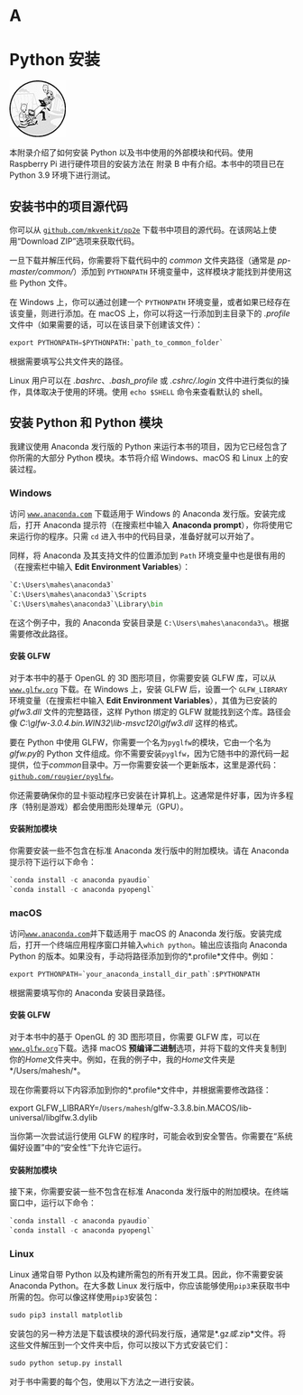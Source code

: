 # A

# Python 安装

![](img/nsp-venkitachalam503045-circle-image.jpg)

本附录介绍了如何安装 Python 以及书中使用的外部模块和代码。使用 Raspberry Pi 进行硬件项目的安装方法在 附录 B 中有介绍。本书中的项目已在 Python 3.9 环境下进行测试。

## 安装书中的项目源代码

你可以从 [`github.com/mkvenkit/pp2e`](https://github.com/mkvenkit/pp2e) 下载书中项目的源代码。在该网站上使用“Download ZIP”选项来获取代码。

一旦下载并解压代码，你需要将下载代码中的 *common* 文件夹路径（通常是 *pp-master/common/*）添加到 `PYTHONPATH` 环境变量中，这样模块才能找到并使用这些 Python 文件。

在 Windows 上，你可以通过创建一个 `PYTHONPATH` 环境变量，或者如果已经存在该变量，则进行添加。在 macOS 上，你可以将这一行添加到主目录下的 *.profile* 文件中（如果需要的话，可以在该目录下创建该文件）：

```py
export PYTHONPATH=$PYTHONPATH:`path_to_common_folder`

```

根据需要填写公共文件夹的路径。

Linux 用户可以在 *.bashrc*、*.bash_profile* 或 *.cshrc/.login* 文件中进行类似的操作，具体取决于使用的环境。使用 `echo $SHELL` 命令来查看默认的 shell。

## 安装 Python 和 Python 模块

我建议使用 Anaconda 发行版的 Python 来运行本书的项目，因为它已经包含了你所需的大部分 Python 模块。本节将介绍 Windows、macOS 和 Linux 上的安装过程。

### Windows

访问 [`www.anaconda.com`](https://www.anaconda.com) 下载适用于 Windows 的 Anaconda 发行版。安装完成后，打开 Anaconda 提示符（在搜索栏中输入 **Anaconda prompt**），你将使用它来运行你的程序。只需 `cd` 进入书中的代码目录，准备好就可以开始了。

同样，将 Anaconda 及其支持文件的位置添加到 `Path` 环境变量中也是很有用的（在搜索栏中输入 **Edit Environment Variables**）：

```py
`C:\Users\mahes\anaconda3`
`C:\Users\mahes\anaconda3`\Scripts
`C:\Users\mahes\anaconda3`\Library\bin

```

在这个例子中，我的 Anaconda 安装目录是 `C:\Users\mahes\anaconda3\`。根据需要修改此路径。

#### 安装 GLFW

对于本书中的基于 OpenGL 的 3D 图形项目，你需要安装 GLFW 库，可以从 [`www.glfw.org`](http://www.glfw.org) 下载。在 Windows 上，安装 GLFW 后，设置一个 `GLFW_LIBRARY` 环境变量（在搜索栏中输入 **Edit Environment Variables**），其值为已安装的 *glfw3.dll* 文件的完整路径，这样 Python 绑定的 GLFW 就能找到这个库。路径会像 *C:\glfw-3.0.4.bin.WIN32\lib-msvc120\glfw3.dll* 这样的格式。

要在 Python 中使用 GLFW，你需要一个名为`pyglfw`的模块，它由一个名为*glfw.py*的 Python 文件组成。你不需要安装`pyglfw`，因为它随书中的源代码一起提供，位于*common*目录中。万一你需要安装一个更新版本，这里是源代码：[`github.com/rougier/pyglfw`](https://github.com/rougier/pyglfw)。

你还需要确保你的显卡驱动程序已安装在计算机上。这通常是件好事，因为许多程序（特别是游戏）都会使用图形处理单元（GPU）。

#### 安装附加模块

你需要安装一些不包含在标准 Anaconda 发行版中的附加模块。请在 Anaconda 提示符下运行以下命令：

```py
`conda install -c anaconda pyaudio`
`conda install -c anaconda pyopengl`

```

### macOS

访问[`www.anaconda.com`](https://www.anaconda.com)并下载适用于 macOS 的 Anaconda 发行版。安装完成后，打开一个终端应用程序窗口并输入`which python`。输出应该指向 Anaconda Python 的版本。如果没有，手动将路径添加到你的*.profile*文件中。例如：

```py
export PYTHONPATH=`your_anaconda_install_dir_path`:$PYTHONPATH

```

根据需要填写你的 Anaconda 安装目录路径。

#### 安装 GLFW

对于本书中的基于 OpenGL 的 3D 图形项目，你需要 GLFW 库，可以在[`www.glfw.org`](http://www.glfw.org)下载。选择 macOS **预编译二进制**选项，并将下载的文件夹复制到你的*Home*文件夹中。例如，在我的例子中，我的*Home*文件夹是*/Users/mahesh/*。

现在你需要将以下内容添加到你的*.profile*文件中，并根据需要修改路径：

export GLFW_LIBRARY=/`Users/mahesh`/glfw-3.3.8.bin.MACOS/lib-universal/libglfw.3.dylib

当你第一次尝试运行使用 GLFW 的程序时，可能会收到安全警告。你需要在“系统偏好设置”中的“安全性”下允许它运行。

#### 安装附加模块

接下来，你需要安装一些不包含在标准 Anaconda 发行版中的附加模块。在终端窗口中，运行以下命令：

```py
`conda install -c anaconda pyaudio`
`conda install -c anaconda pyopengl`

```

### Linux

Linux 通常自带 Python 以及构建所需包的所有开发工具。因此，你不需要安装 Anaconda Python。在大多数 Linux 发行版中，你应该能够使用`pip3`来获取书中所需的包。你可以像这样使用`pip3`安装包：

```py
sudo pip3 install matplotlib

```

安装包的另一种方法是下载该模块的源代码发行版，通常是*.gz*或*.zip*文件。将这些文件解压到一个文件夹中后，你可以按以下方式安装它们：

```py
sudo python setup.py install

```

对于书中需要的每个包，使用以下方法之一进行安装。
